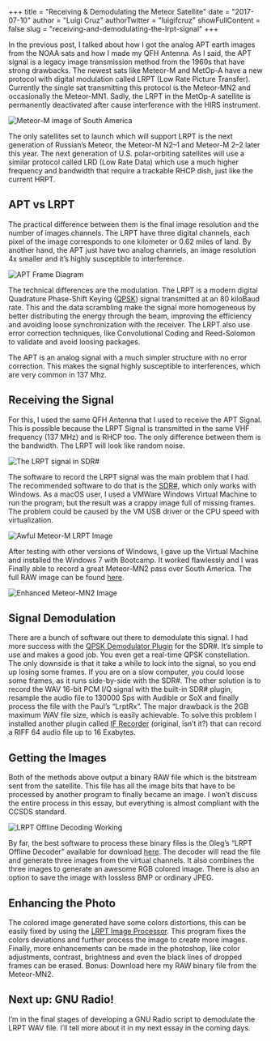 +++
title = "Receiving & Demodulating the Meteor Satellite"
date = "2017-07-10"
author = "Luigi Cruz"
authorTwitter = "luigifcruz"
showFullContent = false
slug = "receiving-and-demodulating-the-lrpt-signal"
+++

In the previous post, I talked about how I got the analog APT earth images from the NOAA sats and how I made my QFH Antenna. As I said, the APT signal is a legacy image transmission method from the 1960s that have strong drawbacks. The newest sats like Meteor-M and MetOp-A have a new protocol with digital modulation called LRPT (Low Rate Picture Transfer). Currently the single sat transmitting this protocol is the Meteor-MN2 and occasionally the Meteor-MN1. Sadly, the LRPT in the MetOp-A satellite is permanently deactivated after cause interference with the HIRS instrument.

![Meteor-M image of South America](images/meteor-lrpt-cities.png)

The only satellites set to launch which will support LRPT is the next generation of Russian’s Meteor, the Meteor-M N2–1 and Meteor-M 2–2 later this year. The next generation of U.S. polar-orbiting satellites will use a similar protocol called LRD (Low Rate Data) which use a much higher frequency and bandwidth that require a trackable RHCP dish, just like the current HRPT.

## APT vs LRPT
The practical difference between them is the final image resolution and the number of images channels. The LRPT have three digital channels, each pixel of the image corresponds to one kilometer or 0.62 miles of land. By another hand, the APT just have two analog channels, an image resolution 4x smaller and it’s highly susceptible to interference.

![APT Frame Diagram](images/apt-frame-diagram.gif)

The technical differences are the modulation. The LRPT is a modern digital Quadrature Phase-Shift Keying ([QPSK](https://en.wikipedia.org/wiki/Phase-shift_keying)) signal transmitted at an 80 kiloBaud rate. This and the data scrambling make the signal more homogeneous by better distributing the energy through the beam, improving the efficiency and avoiding loose synchronization with the receiver. The LRPT also use error correction techniques, like Convolutional Coding and Reed-Solomon to validate and avoid loosing packages.

The APT is an analog signal with a much simpler structure with no error correction. This makes the signal highly susceptible to interferences, which are very common in 137 Mhz.

## Receiving the Signal
For this, I used the same QFH Antenna that I used to receive the APT Signal. This is possible because the LRPT Signal is transmitted in the same VHF frequency (137 MHz) and is RHCP too. The only difference between them is the bandwidth. The LRPT will look like random noise.

![The LRPT signal in SDR#](images/lrpt-fft-signal.png)

The software to record the LRPT signal was the main problem that I had. The recommended software to do that is the [SDR#](http://airspy.com/download/), which only works with Windows. As a macOS user, I used a VMWare Windows Virtual Machine to run the program, but the result was a crappy image full of missing frames. The problem could be caused by the VM USB driver or the CPU speed with virtualization.

![Awful Meteor-M LRPT Image](images/corrupted-lrpt-image.png)

After testing with other versions of Windows, I gave up the Virtual Machine and installed the Windows 7 with Bootcamp. It worked flawlessly and I was Finally able to record a great Meteor-MN2 pass over South America. The full RAW image can be found [here](https://cdn.luigifreitas.me/essays/1486860532514.bmp).

![Enhanced Meteor-MN2 Image](images/enhanced-lrpt-image-south-america.jpeg)

## Signal Demodulation
There are a bunch of software out there to demodulate this signal. I had more success with the [QPSK Demodulator Plugin](http://www.rtl-sdr.ru/page/komplekt-plaginov-dlja-priema-sputnikov) for the SDR#. It’s simple to use and makes a good job. You even get a real-time QPSK constellation. The only downside is that it take a while to lock into the signal, so you end up losing some frames. If you are on a slow computer, you could loose some frames, as it runs side-by-side with the SDR#.
The other solution is to record the WAV 16-bit PCM I/Q signal with the built-in SDR# plugin, resample the audio file to 130000 Sps with Audible or SoX and finally process the file with the Paul’s “LrptRx”. The major drawback is the 2GB maximum WAV file size, which is easily achievable. To solve this problem I installed another plugin called [IF Recorder](http://www.rtl-sdr.ru/page/dobavlen-novyj-plagin-if-recorder) (original, isn’t it?) that can record a RIFF 64 audio file up to 16 Exabytes.

## Getting the Images
Both of the methods above output a binary RAW file which is the bitstream sent from the satellite. This file has all the image bits that have to be processed by another program to finally became an image. I won’t discuss the entire process in this essay, but everything is almost compliant with the CCSDS standard.

![LRPT Offline Decoding Working](images/processing-lrpt-image.png)

By far, the best software to process these binary files is the Oleg’s “LRPT Offline Decoder” available for download [here](http://meteor.robonuka.ru/for-experts/new-lrpt-analizer/). The decoder will read the file and generate three images from the virtual channels. It also combines the three images to generate an awesome RGB colored image. There is also an option to save the image with lossless BMP or ordinary JPEG.

## Enhancing the Photo
The colored image generated have some colors distortions, this can be easily fixed by using the [LRPT Image Processor](http://www.satsignal.eu/software/LRPT-processor.html). This program fixes the colors deviations and further process the image to create more images. Finally, more enhancements can be made in the photoshop, like color adjustments, contrast, brightness and even the black lines of dropped frames can be erased.
Bonus: Download here my RAW binary file from the Meteor-MN2.

## Next up: GNU Radio!
I’m in the final stages of developing a GNU Radio script to demodulate the LRPT WAV file. I’ll tell more about it in my next essay in the coming days.
